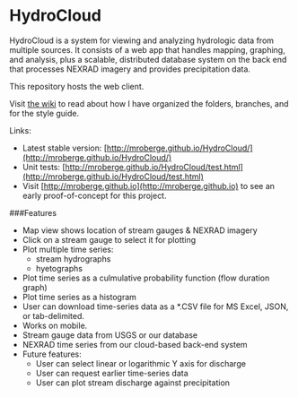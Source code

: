 HydroCloud
==========
HydroCloud is a system for viewing and analyzing hydrologic data from multiple sources. It consists of a web app that handles mapping, graphing, and analysis, plus a scalable, distributed database system on the back end that processes NEXRAD imagery and provides precipitation data.

This repository hosts the web client.

Visit [the wiki](https://github.com/mroberge/HydroCloud/wiki) to read about how I have organized the folders, branches, and for the style guide.

Links:
* Latest stable version: [http://mroberge.github.io/HydroCloud/](http://mroberge.github.io/HydroCloud/)
* Unit tests: [http://mroberge.github.io/HydroCloud/test.html](http://mroberge.github.io/HydroCloud/test.html)
* Visit [http://mroberge.github.io](http://mroberge.github.io) to see an early proof-of-concept for this project.

###Features
* Map view shows location of stream gauges & NEXRAD imagery
* Click on a stream gauge to select it for plotting
* Plot multiple time series:
  * stream hydrographs
  * hyetographs
* Plot time series as a culmulative probability function (flow duration graph)
* Plot time series as a histogram
* User can download time-series data as a *.CSV file for MS Excel, JSON, or tab-delimited.
* Works on mobile.
* Stream gauge data from USGS or our database
* NEXRAD time series from our cloud-based back-end system
* Future features:
  * User can select linear or logarithmic Y axis for discharge
  * User can request earlier time-series data
  * User can plot stream discharge against precipitation
